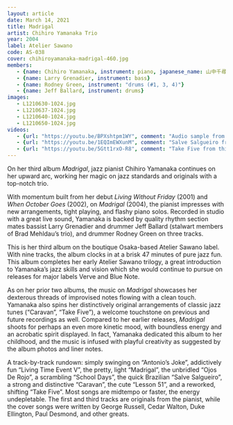 ```yaml
---
layout: article
date: March 14, 2021
title: Madrigal
artist: Chihiro Yamanaka Trio
year: 2004
label: Atelier Sawano
code: AS-038
cover: chihiroyamanaka-madrigal-460.jpg
members:
   - {name: Chihiro Yamanaka, instrument: piano, japanese_name: 山中千尋, url: "http://www.chihiroyamanaka.net/"}
   - {name: Larry Grenadier, instrument: bass}
   - {name: Rodney Green, instrument: "drums (#1, 3, 4)"}
   - {name: Jeff Ballard, instrument: drums}
images:
   - L1210630-1024.jpg
   - L1210637-1024.jpg
   - L1210640-1024.jpg
   - L1210650-1024.jpg
videos:
   - {url: "https://youtu.be/BPXshtpm1WY", comment: "Audio sample from Living Time Event V, the second track on the album"}
   - {url: "https://youtu.be/1EQImEWXunM", comment: "Salve Salgueiro from this album"}
   - {url: "https://youtu.be/5Gtt1rxO-R8", comment: "Take Five from this album"}
---
```


On her third album <em>Madrigal</em>, jazz pianist Chihiro Yamanaka continues on her upward arc, working her magic on jazz standards and originals with a top-notch trio.

With momentum built from her debut <em>Living Without Friday</em> (2001) and <em>When October Goes</em> (2002), on <em>Madrigal</em> (2004), the pianist impresses with new arrangements, tight playing, and flashy piano solos. Recorded in studio with a great live sound, Yamanaka is backed by quality rhythm section mates bassist Larry Grenadier and drummer Jeff Ballard (stalwart members of Brad Mehldau’s trio), and drummer Rodney Green on three tracks.

This is her third album on the boutique Osaka-based Atelier Sawano label. With nine tracks, the album clocks in at a brisk 47 minutes of pure jazz fun. This album completes her early Atelier Sawano trilogy, a great introduction to Yamanaka’s jazz skills and vision which she would continue to pursue on releases for major labels Verve and Blue Note.

As on her prior two albums, the music on <em>Madrigal</em> showcases her dexterous threads of improvised notes flowing with a clean touch. Yamanaka also spins her distinctively original arrangements of classic jazz tunes (“Caravan”, “Take Five”), a welcome touchstone on previous and future recordings as well. Compared to her earlier releases, <em>Madrigal</em> shoots for perhaps an even more kinetic mood, with boundless energy and an acrobatic spirit displayed. In fact, Yamanaka dedicated this album to her childhood, and the music is infused with playful creativity as suggested by the album photos and liner notes.

A track-by-track rundown: simply swinging on “Antonio’s Joke”, addictively fun “Living Time Event V”, the pretty, light “Madrigal”, the unbridled “Ojos De Rojo”, a scrambling “School Days”, the quick Brazilian “Salve Salgueiro”, a strong and distinctive “Caravan”, the cute “Lesson 51”, and a reworked, shifting “Take Five”. Most songs are midtempo or faster, the energy undepletable. The first and third tracks are originals from the pianist, while the cover songs were written by George Russell, Cedar Walton, Duke Ellington, Paul Desmond, and other greats.
